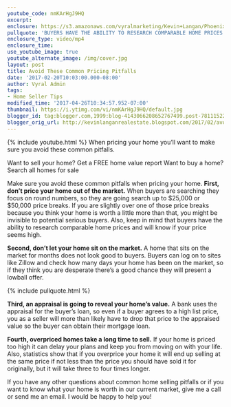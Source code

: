 ```yaml
---
youtube_code: nmKArHgJ9HQ
excerpt:
enclosure: https://s3.amazonaws.com/vyralmarketing/Kevin+Langan/Phoenix+Real+Estate+Agent+Home+Selling+Pitfalls.mp4
pullquote: 'BUYERS HAVE THE ABILITY TO RESEARCH COMPARABLE HOME PRICES AND WILL KNOW IF YOUR PRICE SEEMS HIGH.'
enclosure_type: video/mp4
enclosure_time:
use_youtube_image: true
youtube_alternate_image: /img/cover.jpg
layout: post
title: Avoid These Common Pricing Pitfalls
date: '2017-02-20T10:03:00.000-08:00'
author: Vyral Admin
tags:
- Home Seller Tips
modified_time: '2017-04-26T10:34:57.952-07:00'
thumbnail: https://i.ytimg.com/vi/nmKArHgJ9HQ/default.jpg
blogger_id: tag:blogger.com,1999:blog-4143066208652767499.post-7811152278993404544
blogger_orig_url: http://kevinlanganrealestate.blogspot.com/2017/02/avoid-these-common-pricing-pitfalls.html
---
```

{% include youtube.html %}
When pricing your home you’ll want to make sure you avoid these common pitfalls.

Want to sell your home? Get a FREE home value report
Want to buy a home? Search all homes for sale

Make sure you avoid these common pitfalls when pricing your home.
 **First, don’t price your home out of the market.** When buyers are searching they focus on round numbers, so they are going search up to $25,000 or $50,000 price breaks. If you are slightly over one of those price breaks because you think your home is worth a little more than that, you might be invisible to potential serious buyers. Also, keep in mind that buyers have the ability to research comparable home prices and will know if your price seems high.

**Second, don’t let your home sit on the market.** A home that sits on the market for months does not look good to buyers. Buyers can log on to sites like Zillow and check how many days your home has been on the market, so if they think you are desperate there’s a good chance they will present a lowball offer.

{% include pullquote.html %}

**Third, an appraisal is going to reveal your home’s value.** A bank uses the appraisal for the buyer’s loan, so even if a buyer agrees to a high list price, you as a seller will more than likely have to drop that price to the appraised value so the buyer can obtain their mortgage loan.

**Fourth, overpriced homes take a long time to sell.** If your home is priced too high it can delay your plans and keep you from moving on with your life. Also, statistics show that if you overprice your home it will end up selling at the same price if not less than the price you should have sold it for originally, but it will take three to four times longer.

If you have any other questions about common home selling pitfalls or if you want to know what your home is worth in our current market, give me a call or send me an email. I would be happy to help you!
